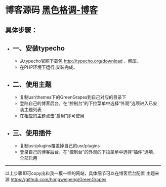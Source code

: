 # 博客源码   [黑色格调-博客][1]


## 具体步骤：
- ## 一、安装typecho

    - 从typecho官网下载包 http://typecho.org/download ，解压。
    - 在PHP环境下运行,安装完成。

- ## 二、使用主题

   - 复制usr/themes下的GreenGrapes到自己对应的目录下
   - 登陆自己的博客后台，在“控制台”的下拉菜单中选择“外观”选项进入已安装主题列表
   - 在相应的主题点击“启用”即可使用

- ## 三、使用插件
  - 复制usr/plugins覆盖掉自己的usr/plugins
  - 登录自己的博客后台，在“控制台”的外观的下拉菜单中选择“插件”选项，全部启用


----------

以上步骤即可copy出和我一模一样的网站，具体细节可以在博客后台配置 
主题来源 https://github.com/hongweipeng/GreenGrapes

[1]: http://www.phalcon.xyz
